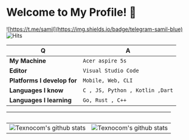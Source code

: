 # Welcome to My Profile! 👋 
![https://t.me/samil](https://img.shields.io/badge/telegram-samil-blue)
 ![Hits](https://hits.seeyoufarm.com/api/count/incr/badge.svg?url=https://github.com/Texnocom/)



Q | A
--- | --- 
**My Machine**  | `Acer aspire 5s`
**Editor**  | `Visual Studio Code`
**Platforms I develop for** | `Mobile, Web, CLI`
**Languages I know**  | `C , JS, Python , Kotlin ,Dart`
**Languages I learning** | `Go, Rust , C++`



 ‏‏‎ ‎| ‏‏‎ ‎
 --- | ---
![Texnocom's github stats](https://github-readme-stats.vercel.app/api?username=Texnocom&show_icons=true&theme=radical&include_all_commits=true) | ![Texnocom's github stats](https://github-readme-stats.vercel.app/api/top-langs/?username=Texnocom&theme=radical&layout=compact)

